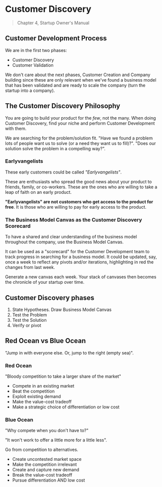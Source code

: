 # Customer Discovery

> Chapter 4, Startup Owner's Manual

## Customer Development Process

We are in the first two phases:

- Customer Discovery
- Customer Validation

We don't care about the next phases, Customer Creation and Company building since these are only relevant when we've found a business model that has been validated and are ready to scale the company (turn the startup into a company).

## The Customer Discovery Philosophy

You are going to build your product for the *few*, not the many. When doing Customer Discovery, find your niche and perform Customer Development with them.

We are searching for the problem/solution fit. "Have we found a problem lots of people want us to solve (or a need they want us to fill)?". "Does our solution solve the problem in a compelling way?".

### Earlyvangelists

These early customers could be called *"Earlyvangelists"*.

These are enthusiasts who spread the good news about your product to friends, family, or co-workers. These are the ones who are willing to take a leap of faith on an early product.

**"Earlyvangelists" are not customers who get access to the product for free**. It is those who are willing to pay for early access to the product.

### The Business Model Canvas as the Customer Discovery Scorecard

To have a shared and clear understanding of the business model throughout the company, use the Business Model Canvas.

It can be used as a "scorecard" for the Customer Development team to track progress in searching for a business model. It could be updated, say, once a week to reflect any pivots and/or iterations, highlighting in red the changes from last week.

Generate a new canvas each week. Your stack of canvases then becomes the chronicle of your startup over time.

## Customer Discovery phases

1. State Hypotheses. Draw Business Model Canvas
2. Test the Problem
3. Test the Solution
4. Verify or pivot

## Red Ocean vs Blue Ocean

"Jump in with everyone else. Or, jump to the right (empty sea)".

### Red Ocean

"Bloody competition to take a larger share of the market"

- Compete in an existing market
- Beat the competition
- Exploit existing demand
- Make the value-cost tradeoff
- Make a strategic choice of differentiation or low cost

### Blue Ocean

"Why compete when you don't have to?"

"It won't work to offer a little more for a little less".

Go from competition to alternatives.

- Create uncontested market space
- Make the competition irrelevant
- Create and capture new demand
- Break the value-cost tradeoff
- Pursue differentiation AND low cost